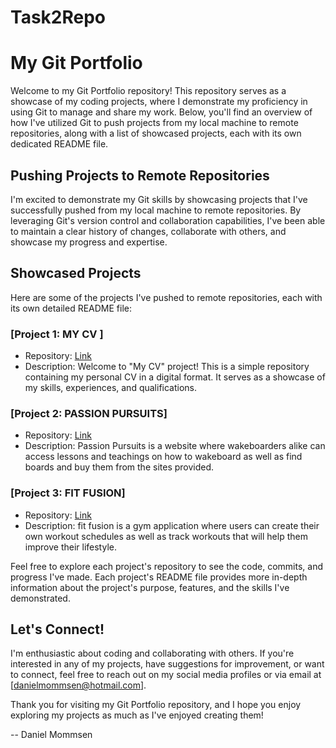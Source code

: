 # Task2Repo

# My Git Portfolio

Welcome to my Git Portfolio repository! This repository serves as a showcase of my coding projects, where I demonstrate my proficiency in using Git to manage and share my work. Below, you'll find an overview of how I've utilized Git to push projects from my local machine to remote repositories, along with a list of showcased projects, each with its own dedicated README file.

## Pushing Projects to Remote Repositories

I'm excited to demonstrate my Git skills by showcasing projects that I've successfully pushed from my local machine to remote repositories. By leveraging Git's version control and collaboration capabilities, I've been able to maintain a clear history of changes, collaborate with others, and showcase my progress and expertise.

## Showcased Projects

Here are some of the projects I've pushed to remote repositories, each with its own detailed README file:

### [Project 1: MY CV ]
- Repository: [Link]([https://github.com/your-username/project1](https://whitelightningdev.github.io/MyCv/))
- Description: Welcome to "My CV" project! This is a simple repository containing my personal CV in a digital format. It serves as a showcase of my skills, experiences, and qualifications.

### [Project 2: PASSION PURSUITS]
- Repository: [Link]([https://github.com/your-username/project2](https://whitelightningdev.github.io/Passion-Pursuits/))
- Description: Passion Pursuits is a website where wakeboarders alike can access lessons and teachings on how to wakeboard as well as find boards and buy them from the sites provided.

### [Project 3: FIT FUSION]
- Repository: [Link]([https://github.com/your-username/project3](https://whitelightningdev.github.io/FitFusion/))
- Description: fit fusion is a gym application where users can create their own workout schedules as well as track workouts that will help them improve their lifestyle.

  
Feel free to explore each project's repository to see the code, commits, and progress I've made. Each project's README file provides more in-depth information about the project's purpose, features, and the skills I've demonstrated.

## Let's Connect!

I'm enthusiastic about coding and collaborating with others. If you're interested in any of my projects, have suggestions for improvement, or want to connect, feel free to reach out on my social media profiles or via email at [danielmommsen@hotmail.com].

Thank you for visiting my Git Portfolio repository, and I hope you enjoy exploring my projects as much as I've enjoyed creating them!

\-- Daniel Mommsen
